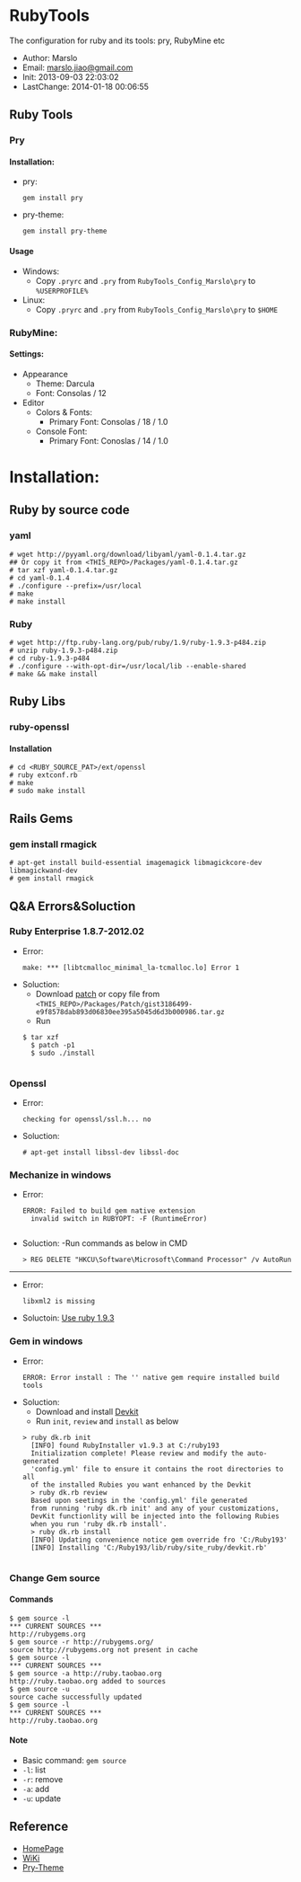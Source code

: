 RubyTools
=========

The configuration for ruby and its tools: pry, RubyMine etc
- Author: Marslo
- Email: marslo.jiao@gmail.com
- Init: 2013-09-03 22:03:02
- LastChange: 2014-01-18 00:06:55

## Ruby Tools
### Pry
#### Installation:
- pry:
    <pre><code>gem install pry</code></pre>
- pry-theme:
    <pre><code>gem install pry-theme</code></pre>

#### Usage
- Windows:
    - Copy `.pryrc` and `.pry` from `RubyTools_Config_Marslo\pry` to `%USERPROFILE%`
- Linux:
    - Copy `.pryrc` and `.pry` from `RubyTools_Config_Marslo\pry` to `$HOME`

### RubyMine:
#### Settings:
- Appearance
    - Theme: Darcula
    - Font: Consolas / 12
- Editor
    - Colors & Fonts:
        - Primary Font: Consolas / 18 / 1.0
    - Console Font:
        - Primary Font: Conoslas / 14 / 1.0

# Installation:

## Ruby by source code
### yaml

    # wget http://pyyaml.org/download/libyaml/yaml-0.1.4.tar.gz
    ## Or copy it from <THIS_REPO>/Packages/yaml-0.1.4.tar.gz
    # tar xzf yaml-0.1.4.tar.gz
    # cd yaml-0.1.4
    # ./configure --prefix=/usr/local
    # make
    # make install

### Ruby

    # wget http://ftp.ruby-lang.org/pub/ruby/1.9/ruby-1.9.3-p484.zip
    # unzip ruby-1.9.3-p484.zip
    # cd ruby-1.9.3-p484
    # ./configure --with-opt-dir=/usr/local/lib --enable-shared
    # make && make install

## Ruby Libs

### ruby-openssl
#### Installation

    # cd <RUBY_SOURCE_PAT>/ext/openssl
    # ruby extconf.rb
    # make
    # sudo make install

## Rails Gems
### gem install rmagick

    # apt-get install build-essential imagemagick libmagickcore-dev libmagickwand-dev
    # gem install rmagick

## Q&A Errors&Soluction

### Ruby Enterprise 1.8.7-2012.02
- Error: 
    <pre><code>make: *** [libtcmalloc_minimal_la-tcmalloc.lo] Error 1</code></pre>
- Soluction:
    - Download [patch](https://gist.github.com/xibbar/3186499) or copy file from `<THIS_REPO>/Packages/Patch/gist3186499-e9f8578dab893d06830ee395a5045d6d3b000986.tar.gz`
    - Run
    <pre><code>$ tar xzf <PATH_OF_gistfile.tar.gz>
    $ patch -p1 <PATH_OF_gistfile.txt>
    $ sudo ./install
    </code></pre>

### Openssl
- Error:
    <pre><code>checking for openssl/ssl.h... no</code></pre>
- Soluction:
    <pre><code># apt-get install libssl-dev libssl-doc</code></pre>

### Mechanize in windows
- Error:
    <pre><code>ERROR: Failed to build gem native extension
    invalid switch in RUBYOPT: -F (RuntimeError)
    </code></pre>
- Soluction:
    -Run commands as below in CMD
    <pre><code>> REG DELETE "HKCU\Software\Microsoft\Command Processor" /v AutoRun</code></pre>

----

- Error: 
    <pre><code>libxml2 is missing</code></pre>
- Soluctoin: [Use ruby 1.9.3](http://stackoverflow.com/questions/16898286/error-invalid-switch-in-rubyopt-f-runtimeerror-is-shown-while-install-gems)

### Gem in windows
- Error: 
    <pre><code>ERROR: Error install <NAME>: The '<NAME>' native gem require installed build tools</code></pre>
- Soluction:
    - Download and install [Devkit](http://rubyinstaller.org/downloads/)
    - Run `init`, `review` and `install` as below
    <pre><code>> ruby dk.rb init
    [INFO] found RubyInstaller v1.9.3 at C:/ruby193
    Initialization complete! Please review and modify the auto-generated
    'config.yml' file to ensure it contains the root directories to all
    of the installed Rubies you want enhanced by the Devkit
    > ruby dk.rb review
    Based upon seetings in the 'config.yml' file generated
    from running 'ruby dk.rb init' and any of your customizations,
    DevKit functionlity will be injected into the following Rubies
    when you run 'ruby dk.rb install'.
    > ruby dk.rb install
    [INFO] Updating convenience notice gem override fro 'C:/Ruby193'
    [INFO] Installing 'C:/Ruby193/lib/ruby/site_ruby/devkit.rb'
    </code></pre>

### Change Gem source
#### Commands

    $ gem source -l
    *** CURRENT SOURCES ***
    http://rubygems.org
    $ gem source -r http://rubygems.org/
    source http://rubygems.org not present in cache
    $ gem source -l
    *** CURRENT SOURCES ***
    $ gem source -a http://ruby.taobao.org
    http://ruby.taobao.org added to sources
    $ gem source -u
    source cache successfully updated
    $ gem source -l
    *** CURRENT SOURCES ***
    http://ruby.taobao.org

#### Note
- Basic command: `gem source`
- `-l`: list
- `-r`: remove
- `-a`: add
- `-u`: update

## Reference
- [HomePage](https://github.com/pry/pry)
- [WiKi](https://github.com/pry/pry/wiki)
- [Pry-Theme](https://github.com/kyrylo/pry-theme)
